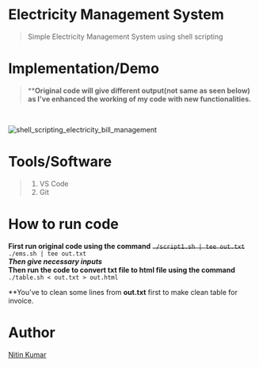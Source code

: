 # Electricity Management System

> Simple Electricity Management System using shell scripting

# Implementation/Demo

> ****Original code will give different output(not same as seen below) as I've enhanced the working of my code with new functionalities.**  
<br>

![shell_scripting_electricity_bill_management](https://user-images.githubusercontent.com/40369168/152393972-ef385a33-de4d-489f-8c05-4a358e148de0.gif)

# Tools/Software

> 1. VS Code  
> 2. Git

# How to run code

**First run original code using the command** ~~```./script1.sh | tee out.txt```~~ ```./ems.sh | tee out.txt```  
***Then give necessary inputs***  
**Then run the code to convert txt file to html file using the command** ```./table.sh < out.txt > out.html```  

**You've to clean some lines from **out.txt** first to make clean table for invoice.  

# Author

[Nitin Kumar](https://linkedin.com/in/nitin30kumar)
